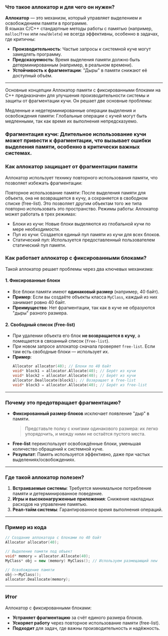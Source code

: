 ### Что такое аллокатор и для чего он нужен?

**Аллокатор** — это механизм, который управляет выделением и освобождением памяти в программе.  
В языках C/C++ стандартные методы работы с памятью (например, `malloc`/`free` или `new`/`delete`) не всегда эффективны, особенно в задачах, где критичны:
- **Производительность**: Частые запросы к системной куче могут замедлять программу.
- **Предсказуемость**: Время выделения памяти должно быть детерминированным (например, в реальном времени).
- **Устойчивость к фрагментации**: "Дыры" в памяти снижают её доступный объём.

---
Основные концепции
Аллокатор памяти с фиксированными блоками на C++ предназначен для улучшения производительности системы и защиты от фрагментации кучи. Он решает две основные проблемы:

Медленные и недетерминированные операции выделения и освобождения памяти: Глобальные операции с кучей могут быть медленными, так как время их выполнения непредсказуемо.
### Фрагментация кучи: Длительное использование кучи может привести к фрагментации, что вызывает ошибки выделения памяти, особенно в критически важных системах.
### Как аллокатор защищает от фрагментации памяти
Аллокатор использует технику повторного использования памяти, что позволяет избежать фрагментации:

Повторное использование памяти: После выделения памяти для объекта, она не возвращается в кучу, а сохраняется в свободном списке (free-list). Это позволяет другим объектам того же типа повторно использовать это пространство.
Режимы работы: Аллокатор может работать в трех режимах:
- Блоки из кучи: Новые блоки выделяются из глобальной кучи по мере необходимости.
- Пул из кучи: Создается единый пул памяти из кучи для всех блоков.
- Статический пул: Используется предоставленный пользователем статический пул памяти.
### Как работает аллокатор с фиксированными блоками?
Такой аллокатор решает проблемы через два ключевых механизма:

#### 1. **Фиксированные блоки**
- Все блоки памяти имеют **одинаковый размер** (например, 40 байт).  
- **Пример**: Если вы создаёте объекты класса `MyClass`, каждый из них занимает ровно 40 байт.  
- **Преимущество**: Нет фрагментации, так как в куче не образуются "дыры" разного размера.

#### 2. **Свободный список (Free-list)**
- При удалении объекта его блок **не возвращается в кучу**, а помещается в связанный список (`free-list`).  
- При новом запросе аллокатор сначала проверяет `free-list`. Если там есть свободные блоки — использует их.  
- **Пример**:  
  ```cpp
  Allocator allocator(40); // Блоки по 40 байт
  void* block1 = allocator.Allocate(40); // Берёт из кучи
  void* block2 = allocator.Allocate(40); // Берёт из кучи
  allocator.Deallocate(block1); // Возвращает в free-list
  void* block3 = allocator.Allocate(40); // Берёт из free-list
  ```

---

### Почему это предотвращает фрагментацию?
- **Фиксированный размер блоков** исключает появление "дыр" в памяти.  
  > Представьте полку с книгами одинакового размера: их легко упорядочить, и между ними не остаётся пустого места.  
- **Free-list** переиспользует освобождённые блоки, уменьшая количество обращений к системной куче.  
- **Результат**: Память используется эффективно, даже при частых выделениях/освобождениях.

---

### Где такой аллокатор полезен?
1. **Встраиваемые системы**: Требуется минимальное потребление памяти и детерминированное поведение.
2. **Игры и высоконагруженные приложения**: Снижение накладных расходов на управление памятью.
3. **Реал-тайм системы**: Гарантированное время выполнения операций.

---

### Пример из кода
```cpp
// Создание аллокатора с блоками по 40 байт
Allocator allocator(40);

// Выделение памяти под объект
void* memory = allocator.Allocate(40);
MyClass* obj = new (memory) MyClass(); // Используем размещающий new

// Освобождение памяти
obj->~MyClass();
allocator.Deallocate(memory);
```

---

### Итог
Аллокатор с фиксированными блоками:
- **Устраняет фрагментацию** за счёт единого размера блоков.
- **Ускоряет работу** через повторное использование памяти (free-list).
- **Подходит** для задач, где важны производительность и надёжность.
